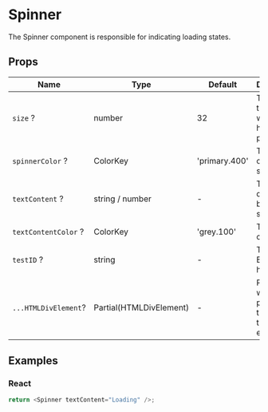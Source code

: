 # Spinner

The Spinner component is responsible for indicating loading states.

## Props

| Name                 | Type                    | Default       | Description                                               |
| -------------------- | ----------------------- | ------------- | --------------------------------------------------------- |
| `size` ?             | number                  | 32            | The size of the spinner width & height in px.             |
| `spinnerColor` ?     | ColorKey                | 'primary.400' | The color of the spinner.                                 |
| `textContent` ?      | string / number         | -             | The text displayed below the spinner.                     |
| `textContentColor` ? | ColorKey                | 'grey.100'    | The color of the text.                                    |
| `testID` ?           | string                  | -             | The unique E2E test handler.                              |
| `...HTMLDivElement`? | Partial(HTMLDivElement) | -             | Props that will be passed to the root of the div element. |

## Examples

### React

```javascript
return <Spinner textContent="Loading" />;
```
